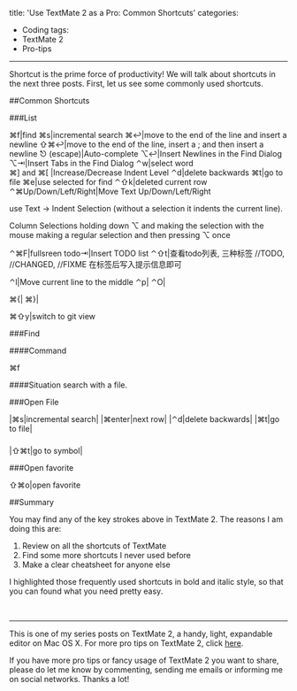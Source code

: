 title: 'Use TextMate 2 as a Pro: Common Shortcuts'
categories:
  - Coding
tags:
  - TextMate 2
  - Pro-tips
---

Shortcut is the prime force of productivity! We will talk about shortcuts in the next three posts. First, let us see some commonly used shortcuts.

<!-- more -->

##Common Shortcuts

###List

⌘f|find
⌘s|incremental search
⌘↩|move to the end of the line and insert a newline
⇧⌘↩|move to the end of the line, insert a ; and then insert a newline
⎋ (escape)|Auto-complete
⌥↩|Insert Newlines in the Find Dialog
⌥⇥|Insert Tabs in the Find Dialog
⌃w|select word      
⌘] and ⌘[ |Increase/Decrease Indent Level
⌃d|delete backwards
⌘t|go to file
⌘e|use selected for find
⌃⇧k|deleted current row
⌃⌘Up/Down/Left/Right|Move Text Up/Down/Left/Right

use Text → Indent Selection (without a selection it indents the current line).

Column Selections
holding down ⌥ and making the selection with the mouse
making a regular selection and then pressing ⌥ once

⌃⌘F|fullsreen
todo⇥|Insert TODO list
⌃⇧t|查看todo列表, 三种标签 //TODO, //CHANGED, //FIXME 在标签后写入提示信息即可 

⌃l|Move current line to the middle
⌃p|
⌃O|

⌘{|
⌘}|

⌘⇧y|switch to git view

###Find

####Command

⌘f

####Situation
search with a file.

###Open File

|⌘s|incremental search|
|⌘enter|next row|
|⌃d|delete backwards|
|⌘t|go to file|

###

|⇧⌘t|go to symbol|


###Open favorite

⇧⌘o|open favorite

##Summary

You may find any of the key strokes above in TextMate 2. The reasons I am doing this are:

1. Review on all the shortcuts of TextMate
2. Find some more shortcuts I never used before
3. Make a clear cheatsheet for anyone else

I highlighted those frequently used shortcuts in bold and italic style, so that you can found what you need pretty easy.

<br/>

---

This is one of my series posts on TextMate 2, a handy, light, expandable editor on Mac OS X. For more pro tips on TextMate 2, click [here]().

If you have more pro tips or fancy usage of TextMate 2 you want to share, please do let me know by commenting, sending me emails or informing me on social networks. Thanks a lot!
